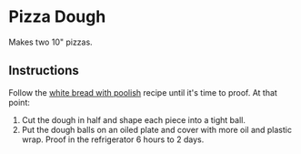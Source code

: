 # Pizza Dough

Makes two 10" pizzas.

## Instructions

Follow the [white bread with poolish](white-bread-with-poolish.md) recipe until it's time to proof. At that point:

1. Cut the dough in half and shape each piece into a tight ball.
2. Put the dough balls on an oiled plate and cover with more oil and plastic wrap. Proof in the refrigerator 6 hours to 2 days.
